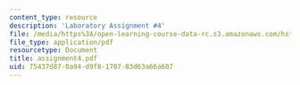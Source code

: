 ```yaml
---
content_type: resource
description: 'Laboratory Assignment #4'
file: /media/https%3A/open-learning-course-data-rc.s3.amazonaws.com/hst-121-gastroenterology-fall-2005/75437d870a94d9f8170783d63a66a607_assignment4.pdf
file_type: application/pdf
resourcetype: Document
title: assignment4.pdf
uid: 75437d87-0a94-d9f8-1707-83d63a66a607
---
```

